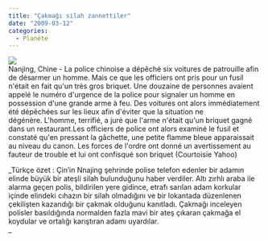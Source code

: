 ```yaml
---
title: "Çakmağı silah zannettiler"
date: "2009-03-12"
categories: 
  - Planéte
---
```


![](/uploads/image/keitai21de1a.jpg)  
Nanjing, Chine - La police chinoise a dépêché six voitures de patrouille afin de désarmer un homme. Mais ce que les officiers ont pris pour un fusil n'était en fait qu'un très gros briquet. Une douzaine de personnes avaient appelé le numéro d'urgence de la police pour signaler un homme en possession d'une grande arme à feu. Des voitures ont alors immédiatement été dépêchées sur les lieux afin d'éviter que la situation ne dégénère. L'homme, terrifié, a juré que l'arme n'était qu'un briquet gagné dans un restaurant.Les officiers de police ont alors examiné le fusil et constaté qu'en pressant la gâchette, une petite flamme bleue apparaissait au niveau du canon. Les forces de l'ordre ont donné un avertissement au fauteur de trouble et lui ont confisqué son briquet (Courtoisie Yahoo)

_Türkçe özet : Çin’in Nnajing şehrinde polise telefon edenler bir adamın elinde büyük bir ateşli silah bulunduğunu haber verdiler. Altı zırhlı araba ile alarma geçen polis, bildirilen yere gidince, etrafı sarılan adam korkular içinde elindeki cıhazın bir silah olmadığını ve bir lokantada düzenlenen çekilişten kazandığı bir çakmak olduğunu kanıtladı. Çakmağı inceleyen polisler basıldığında normalden fazla mavi bir ateş çıkaran çakmağa el koydular ve ortalığı karıştıran adamı uyardılar.  
_

